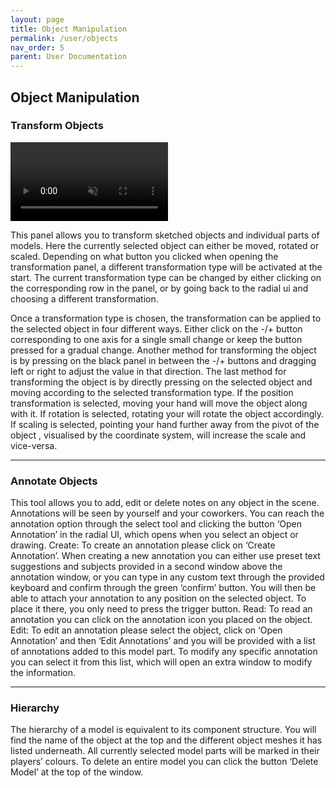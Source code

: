 ```yaml
---
layout: page
title: Object Manipulation
permalink: /user/objects
nav_order: 5
parent: User Documentation
---
```


## Object Manipulation

### Transform Objects

<video width="50%" height="auto" autoplay muted loop>
<source src="https://github.com/FKI-HTW/VENTUS/raw/develop/Assets/StreamingAssets/GlossaryVideos/transform.mp4" type="video/mp4">
</video>

This panel allows you to transform sketched objects and individual parts of models. Here the currently selected object can either be moved, rotated or scaled. Depending on what button you clicked when opening the transformation panel, a different transformation type will be activated at the start. The current transformation type can be changed by either clicking on the corresponding row in the panel, or by going back to the radial ui and choosing a different transformation.

Once a transformation type is chosen, the transformation can be applied to the selected object in four different ways. Either click on the -/+ button corresponding to one axis for a single small change or keep the button pressed for a gradual change. Another method for transforming the object is by pressing on the black panel in between the -/+ buttons and dragging left or right to adjust the value in that direction. The last method for transforming the object is by directly pressing on the selected object and moving according to the selected transformation type.
If the position transformation is selected, moving your hand will move the object along with it. If rotation is selected, rotating your will rotate the object accordingly. If scaling is selected, pointing your hand further away from the pivot of the object , visualised by the coordinate system, will increase the scale and vice-versa.

---

### Annotate Objects

This tool allows you to add, edit or delete notes on any object in the scene. Annotations will be seen by yourself and your coworkers. You can reach the annotation option through the select tool and clicking the button ‘Open Annotation’ in the radial UI, which opens when you select an object or drawing.
Create: To create an annotation please click on ‘Create Annotation’. When creating a new annotation you can either use preset text suggestions and subjects provided in a second window above the annotation window, or you can type in any custom text through the provided keyboard and confirm through the green ‘confirm’ button. You will then be able to attach your annotation to any position on the selected object. To place it there, you only need to press the trigger button. 
Read: To read an annotation you can click on the annotation icon you placed on the object.
Edit: To edit an annotation please select the object, click on ‘Open Annotation’ and then ‘Edit Annotations’ and you will be provided with a list of annotations added to this model part. To modify any specific annotation you can select it from this list, which will open an extra window to modify the information.

---

### Hierarchy

The hierarchy of a model is equivalent to its component structure. You will find the name of the object at the top and the different object meshes it has listed underneath. All currently selected model parts will be marked in their players’ colours. To delete an entire model you can click the button ‘Delete Model’ at the top of the window.
